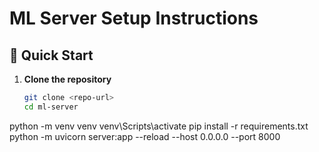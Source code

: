 # ML Server Setup Instructions

## 🚀 Quick Start

1. **Clone the repository**
   ```bash
   git clone <repo-url>
   cd ml-server
python -m venv venv 
   venv\Scripts\activate
pip install -r requirements.txt
python -m uvicorn server:app --reload --host 0.0.0.0 --port 8000